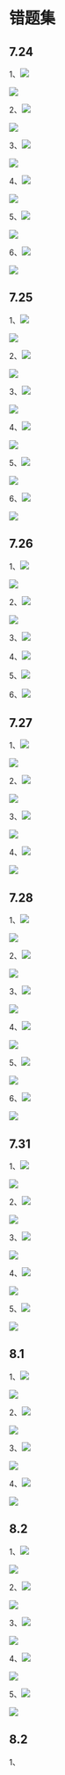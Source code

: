 # 错题集

## 7.24

1、![](C:\Users\Administrator\AppData\Roaming\marktext\images\2023-07-24-10-09-53-image.png)

![](C:\Users\Administrator\AppData\Roaming\marktext\images\2023-07-24-10-10-08-image.png)

2、![](C:\Users\Administrator\AppData\Roaming\marktext\images\2023-07-24-10-10-23-image.png)

![](C:\Users\Administrator\AppData\Roaming\marktext\images\2023-07-24-10-10-34-image.png)

3、![](C:\Users\Administrator\AppData\Roaming\marktext\images\2023-07-24-10-11-27-image.png)

![](C:\Users\Administrator\AppData\Roaming\marktext\images\2023-07-24-10-11-55-image.png)

4、![](C:\Users\Administrator\AppData\Roaming\marktext\images\2023-07-24-10-12-15-image.png)

![](C:\Users\Administrator\AppData\Roaming\marktext\images\2023-07-24-10-12-38-image.png)

5、![](C:\Users\Administrator\AppData\Roaming\marktext\images\2023-07-24-10-25-38-image.png)

![](C:\Users\Administrator\AppData\Roaming\marktext\images\2023-07-24-10-25-48-image.png)

6、![](C:\Users\Administrator\AppData\Roaming\marktext\images\2023-07-24-10-31-41-image.png)

![](C:\Users\Administrator\AppData\Roaming\marktext\images\2023-07-24-10-31-49-image.png)

## 7.25

1、![](C:\Users\Administrator\AppData\Roaming\marktext\images\2023-07-25-09-55-01-image.png)

![](C:\Users\Administrator\AppData\Roaming\marktext\images\2023-07-25-09-55-13-image.png)

2、![](C:\Users\Administrator\AppData\Roaming\marktext\images\2023-07-25-09-55-32-image.png)

![](C:\Users\Administrator\AppData\Roaming\marktext\images\2023-07-25-09-55-43-image.png)

3、![](C:\Users\Administrator\AppData\Roaming\marktext\images\2023-07-25-09-56-01-image.png)

![](C:\Users\Administrator\AppData\Roaming\marktext\images\2023-07-25-09-56-09-image.png)

4、![](C:\Users\Administrator\AppData\Roaming\marktext\images\2023-07-25-10-17-22-image.png)

![](C:\Users\Administrator\AppData\Roaming\marktext\images\2023-07-25-10-17-32-image.png)

5、![](C:\Users\Administrator\AppData\Roaming\marktext\images\2023-07-25-10-28-45-image.png)

![](C:\Users\Administrator\AppData\Roaming\marktext\images\2023-07-25-10-28-59-image.png)

6、![](C:\Users\Administrator\AppData\Roaming\marktext\images\2023-07-25-10-41-56-image.png)

![](C:\Users\Administrator\AppData\Roaming\marktext\images\2023-07-25-10-42-03-image.png)

## 7.26

1、![](C:\Users\Administrator\AppData\Roaming\marktext\images\2023-07-26-09-41-51-image.png)

![](C:\Users\Administrator\AppData\Roaming\marktext\images\2023-07-26-09-42-01-image.png)

2、![](C:\Users\Administrator\AppData\Roaming\marktext\images\2023-07-26-09-43-24-image.png)

![](C:\Users\Administrator\AppData\Roaming\marktext\images\2023-07-26-09-47-18-image.png)

3、![](C:\Users\Administrator\AppData\Roaming\marktext\images\2023-07-26-10-02-28-image.png)

4、![](C:\Users\Administrator\AppData\Roaming\marktext\images\2023-07-26-10-12-51-image.png)

5、![](C:\Users\Administrator\AppData\Roaming\marktext\images\2023-07-26-10-21-45-image.png)

6、![](C:\Users\Administrator\AppData\Roaming\marktext\images\2023-07-26-10-48-00-image.png)

## 7.27

1、![](C:\Users\Administrator\AppData\Roaming\marktext\images\2023-07-27-09-45-51-image.png)

![](C:\Users\Administrator\AppData\Roaming\marktext\images\2023-07-27-09-45-58-image.png)

2、![](C:\Users\Administrator\AppData\Roaming\marktext\images\2023-07-27-09-58-05-image.png)

![](C:\Users\Administrator\AppData\Roaming\marktext\images\2023-07-27-09-58-17-image.png)

3、![](C:\Users\Administrator\AppData\Roaming\marktext\images\2023-07-27-10-00-05-image.png)

![](C:\Users\Administrator\AppData\Roaming\marktext\images\2023-07-27-10-00-13-image.png)

4、![](C:\Users\Administrator\AppData\Roaming\marktext\images\2023-07-27-10-14-49-image.png)

![](C:\Users\Administrator\AppData\Roaming\marktext\images\2023-07-27-10-14-56-image.png)

## 7.28

1、![](C:\Users\Administrator\AppData\Roaming\marktext\images\2023-07-28-08-42-55-image.png)

![](C:\Users\Administrator\AppData\Roaming\marktext\images\2023-07-28-08-43-03-image.png)

2、![](C:\Users\Administrator\AppData\Roaming\marktext\images\2023-07-28-08-52-27-image.png)

![](C:\Users\Administrator\AppData\Roaming\marktext\images\2023-07-28-08-52-38-image.png)

3、![](C:\Users\Administrator\AppData\Roaming\marktext\images\2023-07-28-09-09-33-image.png)

![](C:\Users\Administrator\AppData\Roaming\marktext\images\2023-07-28-09-09-42-image.png)

4、![](C:\Users\Administrator\AppData\Roaming\marktext\images\2023-07-28-09-19-02-image.png)

![](C:\Users\Administrator\AppData\Roaming\marktext\images\2023-07-28-09-19-12-image.png)

5、![](C:\Users\Administrator\AppData\Roaming\marktext\images\2023-07-28-09-28-27-image.png)

![](C:\Users\Administrator\AppData\Roaming\marktext\images\2023-07-28-09-28-35-image.png)

6、![](C:\Users\Administrator\AppData\Roaming\marktext\images\2023-07-28-09-37-57-image.png)

![](C:\Users\Administrator\AppData\Roaming\marktext\images\2023-07-28-09-38-05-image.png)

## 7.31

1、![](C:\Users\Administrator\AppData\Roaming\marktext\images\2023-07-31-08-27-43-image.png)

![](C:\Users\Administrator\AppData\Roaming\marktext\images\2023-07-31-08-27-55-image.png)

2、![](C:\Users\Administrator\AppData\Roaming\marktext\images\2023-07-31-08-30-27-image.png)

![](C:\Users\Administrator\AppData\Roaming\marktext\images\2023-07-31-08-30-40-image.png)

3、![](C:\Users\Administrator\AppData\Roaming\marktext\images\2023-07-31-08-36-15-image.png)

![](C:\Users\Administrator\AppData\Roaming\marktext\images\2023-07-31-08-36-22-image.png)

4、![](C:\Users\Administrator\AppData\Roaming\marktext\images\2023-07-31-08-41-04-image.png)

![](C:\Users\Administrator\AppData\Roaming\marktext\images\2023-07-31-08-41-13-image.png)

5、![](C:\Users\Administrator\AppData\Roaming\marktext\images\2023-07-31-08-47-33-image.png)

![](C:\Users\Administrator\AppData\Roaming\marktext\images\2023-07-31-08-47-44-image.png)

## 8.1

1、![](C:\Users\Administrator\AppData\Roaming\marktext\images\2023-08-01-08-41-36-image.png)

![](C:\Users\Administrator\AppData\Roaming\marktext\images\2023-08-01-08-41-45-image.png)

2、![](C:\Users\Administrator\AppData\Roaming\marktext\images\2023-08-01-08-55-34-image.png)

![](C:\Users\Administrator\AppData\Roaming\marktext\images\2023-08-01-08-55-42-image.png)

3、![](C:\Users\Administrator\AppData\Roaming\marktext\images\2023-08-01-09-03-13-image.png)

![](C:\Users\Administrator\AppData\Roaming\marktext\images\2023-08-01-09-03-21-image.png)

4、![](C:\Users\Administrator\AppData\Roaming\marktext\images\2023-08-01-09-25-30-image.png)

![](C:\Users\Administrator\AppData\Roaming\marktext\images\2023-08-01-09-25-38-image.png)

## 8.2

1、![](C:\Users\Administrator\AppData\Roaming\marktext\images\2023-08-02-08-50-24-image.png)

![](C:\Users\Administrator\AppData\Roaming\marktext\images\2023-08-02-08-50-35-image.png)

2、![](C:\Users\Administrator\AppData\Roaming\marktext\images\2023-08-02-08-50-54-image.png)

![](C:\Users\Administrator\AppData\Roaming\marktext\images\2023-08-02-08-51-01-image.png)

3、![](C:\Users\Administrator\AppData\Roaming\marktext\images\2023-08-02-08-51-33-image.png)

![](C:\Users\Administrator\AppData\Roaming\marktext\images\2023-08-02-08-51-40-image.png)

4、![](C:\Users\Administrator\AppData\Roaming\marktext\images\2023-08-02-09-22-15-image.png)

![](C:\Users\Administrator\AppData\Roaming\marktext\images\2023-08-02-09-22-24-image.png)

5、![](C:\Users\Administrator\AppData\Roaming\marktext\images\2023-08-02-09-27-42-image.png)

![](C:\Users\Administrator\AppData\Roaming\marktext\images\2023-08-02-09-27-49-image.png)

## 8.2

1、
